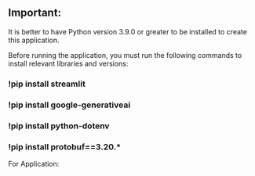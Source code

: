 ## Important:

It is better to have Python version 3.9.0 or greater to be installed to create this application. 

Before running the application, you must run the following commands to install relevant libraries and versions:

### !pip install streamlit
### !pip install google-generativeai
### !pip install python-dotenv
### !pip install protobuf==3.20.*


For Application: 
